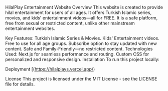 HilalPlay Entertainment Website
Overview
This website is created to provide hilal entertainment for users of all ages. It offers Turkish Islamic series, movies, and kids' entertainment videos—all for FREE. It is a safe platform, free from sexual or restricted content, unlike other mainstream entertainment websites.

Key Features:
Turkish Islamic Series & Movies.
Kids' Entertainment videos.
Free to use for all age groups.
Subscribe option to stay updated with new content.
Safe and Family-Friendly—no restricted content.
Technologies Used:
Next.js for seamless performance and routing.
Custom CSS for personalized and responsive design.
Installation
To run this project locally:

Deployment
[(https://hilalplays.vercel.app/)

License
This project is licensed under the MIT License - see the LICENSE file for details.
